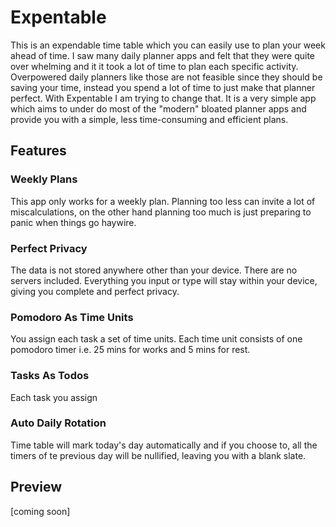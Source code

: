 # Expentable

This is an expendable time table which you can easily use to plan your week ahead of time. I saw many daily planner apps and felt that they were quite over whelming and it it took a lot of time to plan each specific activity. Overpowered daily planners like those are not feasible since they should be saving your time, instead you spend a lot of time to just make that planner perfect. With Expentable I am trying to change that. It is a very simple app which aims to under do most of the "modern" bloated planner apps and provide you with a simple, less time-consuming and efficient plans.

## Features

### Weekly Plans

This app only works for a weekly plan. Planning too less can invite a lot of miscalculations, on the other hand planning too much is just preparing to panic when things go haywire.

### Perfect Privacy

The data is not stored anywhere other than your device. There are no servers included. Everything you input or type will stay within your device, giving you complete and perfect privacy.

### Pomodoro As Time Units

You assign each task a set of time units. Each time unit consists of one pomodoro timer i.e. 25 mins for works and 5 mins for rest.

### Tasks As Todos

Each task you assign 

### Auto Daily Rotation

Time table will mark today's day automatically and if you choose to, all the timers of te previous day will be nullified, leaving you with a blank slate.

## Preview

[coming soon]
